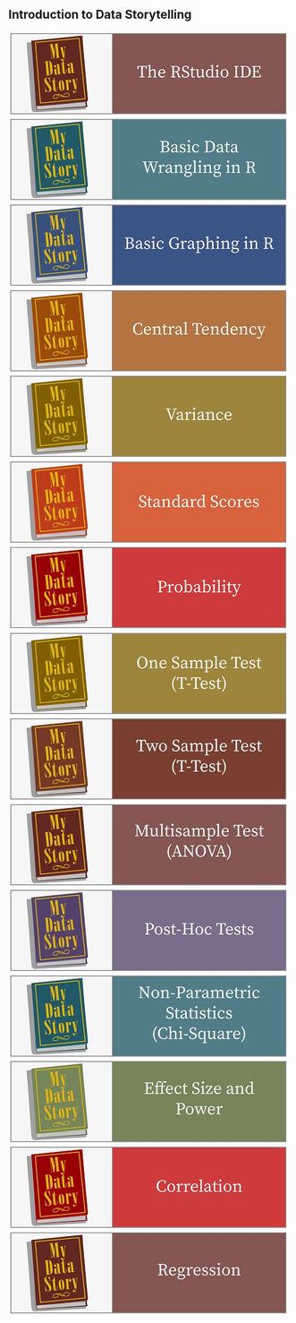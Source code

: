 
## Introduction to Data Storytelling

[![RStudio IDE](../fig/TheRStudioIDE.jpg)](https://rawcdn.githack.com/mydatastory/r_dstory_intro_class/b4459719954d782db6481f0abdb5f44eb106ed5d/_episodes_html/getting_started.html)
[![Data Wrangling](../fig/BasicDataWranglingInR.jpg)](https://rawcdn.githack.com/mydatastory/r_dstory_intro_class/b4459719954d782db6481f0abdb5f44eb106ed5d/_episodes_html/data_management.html)
[![Creating Graphs](../fig/BasicGraphingInR.jpg)](https://rawcdn.githack.com/mydatastory/r_dstory_intro_class/b4459719954d782db6481f0abdb5f44eb106ed5d/_episodes_html/creating_graphs.html)
[![Central Tendency](../fig/CentralTendency.jpg)](https://rawcdn.githack.com/mydatastory/r_dstory_intro_class/b4459719954d782db6481f0abdb5f44eb106ed5d/_episodes_html/central_tendency.html)
[![Dispersion](../fig/Variance.jpg)](https://rawcdn.githack.com/mydatastory/r_dstory_intro_class/b4459719954d782db6481f0abdb5f44eb106ed5d/_episodes_html/dispersion.html)
[![Standard Scores](../fig/StandardScores.jpg)](https://rawcdn.githack.com/mydatastory/r_dstory_intro_class/b4459719954d782db6481f0abdb5f44eb106ed5d/_episodes_html/standard_scores.html)
[![Probability](../fig/Probability.jpg)](https://rawcdn.githack.com/mydatastory/r_dstory_intro_class/b4459719954d782db6481f0abdb5f44eb106ed5d/_episodes_html/probability.html)
[![One Sample TTest](../fig/OneSampleTestTTest.jpg)](https://rawcdn.githack.com/mydatastory/r_dstory_intro_class/b4459719954d782db6481f0abdb5f44eb106ed5d/_episodes_html/two_sample_ttest.html)
[![Two Sample TTest](../fig/TwoSampleTestTTest.jpg)](https://rawcdn.githack.com/mydatastory/r_dstory_intro_class/b4459719954d782db6481f0abdb5f44eb106ed5d/_episodes_html/two_sample_ttest.html)
[![ANOVA](../fig/MultisampleTestANOVA.jpg)](https://rawcdn.githack.com/mydatastory/r_dstory_intro_class/b4459719954d782db6481f0abdb5f44eb106ed5d/_episodes_html/anova.html)
[![Post-Hoc Tests](../fig/PostHocTest.jpg)](https://rawcdn.githack.com/mydatastory/r_dstory_intro_class/c78efb373dd3d389eb75c8ad2ade1a9828fb4797/_episodes_html/posthoc_tests.html)
[![Non-Parametric Tests](../fig/NonParametricStatisticsChiSquare.jpg)](https://rawcdn.githack.com/mydatastory/r_dstory_intro_class/c78efb373dd3d389eb75c8ad2ade1a9828fb4797/_episodes_html/nonparametric_tests.html)
[![Power](../fig/EffectSizeandPower.jpg)](https://rawcdn.githack.com/mydatastory/r_dstory_intro_class/c78efb373dd3d389eb75c8ad2ade1a9828fb4797/_episodes_html/power.html)
[![Correlation](../fig/Correlation.jpg)](https://rawcdn.githack.com/mydatastory/r_dstory_intro_class/c78efb373dd3d389eb75c8ad2ade1a9828fb4797/_episodes_html/correlation.html)
[![Regression](../fig/Regression.jpg)](https://rawcdn.githack.com/mydatastory/r_dstory_intro_class/master/_episodes_html/regression.html)
